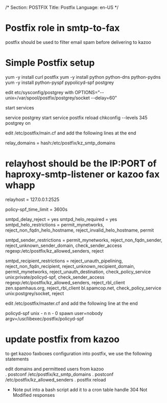 /*
Section: POSTFIX
Title: Postfix
Language: en-US
*/

# Postfix role in smtp-to-fax
postfix should be used to filter email spam before delivering to kazoo

# Simple Postfix setup
yum -y install curl postfix
yum -y install python python-dns python-pydns
yum -y install python-pyspf pypolicyd-spf postgrey


edit etc/sysconfig/postgrey with
OPTIONS="--unix=/var/spool/postfix/postgrey/socket --delay=60"

start services

service postgrey start
service postfix reload
chkconfig --levels 345 postgrey on 


edit /etc/postfix/main.cf and add the following lines at the end

relay_domains = hash:/etc/postfix/kz_smtp_domains
# relayhost should be the IP:PORT of haproxy-smtp-listener or kazoo fax whapp 
relayhost = 127.0.0.1:2525
 
policy-spf_time_limit = 3600s

smtpd_delay_reject = yes
smtpd_helo_required = yes
smtpd_helo_restrictions =
    permit_mynetworks,
    reject_non_fqdn_helo_hostname,
    reject_invalid_helo_hostname,
    permit

smtpd_sender_restrictions =
    permit_mynetworks,
    reject_non_fqdn_sender,
    reject_unknown_sender_domain,
     check_sender_access regexp:/etc/postfix/kz_allowed_senders,
    reject

smtpd_recipient_restrictions =
   reject_unauth_pipelining,
   reject_non_fqdn_recipient,
   reject_unknown_recipient_domain,
   permit_mynetworks,
   reject_unauth_destination,
   check_policy_service unix:private/policyd-spf,
   check_sender_access regexp:/etc/postfix/kz_allowed_senders,
   reject_rbl_client zen.spamhaus.org,
   reject_rbl_client bl.spamcop.net,
   check_policy_service unix:postgrey/socket,
   reject


edit /etc/postfix/master.cf and add the following line at the end 

policyd-spf  unix  -       n       n       -       0       spawn
   user=nobody argv=/usr/libexec/postfix/policyd-spf

# update postfix from kazoo
to get kazoo faxboxes configuration into postfix, we use the following statements

edit domains and permitteed users from kazoo  
. postconf /etc/postfix/kz_smtp_domains
. postconf /etc/postfix/kz_allowed_senders
. postfix reload

* Note
put into a bash script
add it to a cron table
handle 304 Not Modified responses





